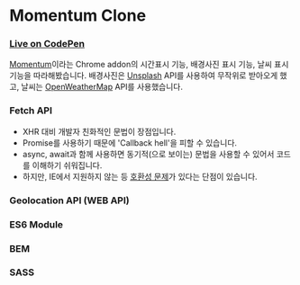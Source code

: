 # Momentum Clone

### [Live on CodePen](https://codepen.io/shpreacts/pen/qBZagqv)

[Momentum](https://momentumdash.com/)이라는 Chrome addon의 시간표시 기능, 배경사진 표시 기능, 날씨 표시 기능을 따라해봤습니다.
배경사진은 [Unsplash](https://unsplash.com/) API를 사용하여 무작위로 받아오게 했고, 날씨는 [OpenWeatherMap](https://openweathermap.org/) API를 사용했습니다.

### Fetch API

- XHR 대비 개발자 친화적인 문법이 장점입니다.
- Promise를 사용하기 때문에 'Callback hell'을 피할 수 있습니다.
- async, await과 함께 사용하면 동기적(으로 보이는) 문법을 사용할 수 있어서 코드를 이해하기 쉬워집니다.
- 하지만, IE에서 지원하지 않는 등 [호환성 문제](https://caniuse.com/#search=fetch)가 있다는 단점이 있습니다.

### Geolocation API (WEB API)

### ES6 Module

### BEM

### SASS
